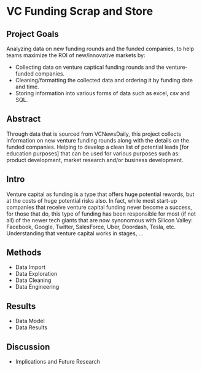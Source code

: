 # VC Funding Scrap and Store

## Project Goals
Analyzing data on new funding rounds and the funded companies, to help teams maximize the ROI of new/innovative markets by:
- Collecting data on venture captical funding rounds and the venture-funded companies.
- Cleaning/formatting the collected data and ordering it by funding date and time.
- Storing information into various forms of data such as excel, csv and SQL.

## Abstract
Through data that is sourced from VCNewsDaily, this project collects information on new venture funding rounds along with the details on the funded companies. Helping to develop a clean list of potential leads [for education purposes] that can be used for various purposes such as: product development, market research and/or business development.

## Intro
Venture capital as funding is a type that offers huge potential rewards, but at the costs of huge potential risks also. In fact, while most start-up companies that receive venture capital funding never become a success, for those that do, this type of funding has been responsible for most (if not all) of the newer tech giants that are now synonomous with Silicon Valley: Facebook, Google, Twitter, SalesForce, Uber, Doordash, Tesla, etc. Understanding that venture capital works in stages, ...

## Methods
- Data Import
- Data Exploration
- Data Cleaning
- Data Engineering

## Results
- Data Model
- Data Results

## Discussion
- Implications and Future Research
